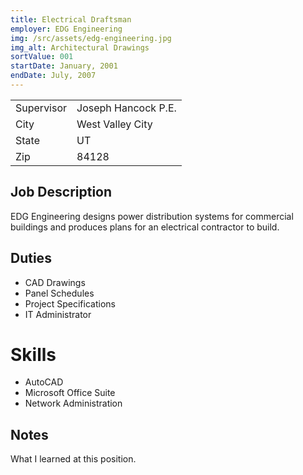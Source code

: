 ```yaml
---
title: Electrical Draftsman
employer: EDG Engineering
img: /src/assets/edg-engineering.jpg
img_alt: Architectural Drawings
sortValue: 001
startDate: January, 2001
endDate: July, 2007 
---
```

|  |  |
| -- | -- |
| Supervisor | Joseph Hancock P.E. |  
| City | West Valley City  |
| State | UT | 
| Zip | 84128  |
## Job Description
EDG Engineering designs power distribution systems for commercial buildings and produces plans for an electrical contractor to build. 

## Duties
* CAD Drawings
* Panel Schedules
* Project Specifications
* IT Administrator

# Skills
* AutoCAD
* Microsoft Office Suite
* Network Administration

## Notes
What I learned at this position.
